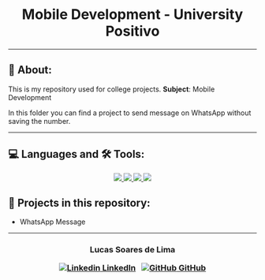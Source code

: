 
<!-- > <div align="center">
  <a href="https://github.com">
    <img src="images/logo.svg" alt="Logo" width="160" height="80">
  </a> -->

  <h1 align="center">
    Mobile Development - University Positivo
  </h1>

</div>

<!--  <h3 align="center">


</h3>  -->

---

## 📝 About:

This is my repository used for college projects. **Subject**: Mobile Development

In this folder you can find a project to send message on WhatsApp without saving the number.

---

## 💻 Languages and 🛠 Tools:


<p align="center">
   <a href="https://developer.android.com/studio">
      <img src="https://img.shields.io/badge/Android%20Studio-3DDC84.svg?style=for-the-badge&logo=android-studio&logoColor=white"/>
   </a>
   <a href="https://www.oracle.com/java/technologies/downloads/">
      <img src="https://img.shields.io/badge/java-%23ED8B00.svg?style=for-the-badge&logo=java&logoColor=white"/>
   </a>
   <a href="https://github.com/">
      <img src="https://img.shields.io/badge/github-%23121011.svg?style=for-the-badge&logo=github&logoColor=white"/>
   </a>
   <a>
      <img src="https://img.shields.io/badge/git-%23F05033.svg?style=for-the-badge&logo=git&logoColor=white"/>
   </a>
</p>


## 🚧 Projects in this repository:
<ul>
  <li>
    WhatsApp Message
  </li>
 </ul>
<!-- ---

<h1>🤖 Preview </h1>
<img src=" -->

<!-- ## Como Baixar

```bash

# Instruções

$ Comandos


``` -->

---

<h3 align="center">

  Lucas Soares de Lima
<br/>

  <a align="center">
   
   [![Linkedin](https://i.stack.imgur.com/gVE0j.png) LinkedIn](https://www.linkedin.com/in/lucasoalima/)
&nbsp;
  [![GitHub](https://i.stack.imgur.com/tskMh.png) GitHub](https://github.com/lucasoalima)
  </a>
</h3>
